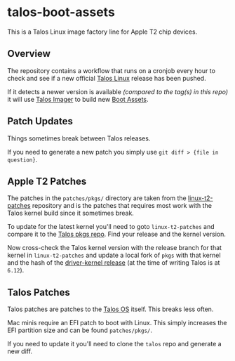 # talos-boot-assets

This is a Talos Linux image factory line for Apple T2 chip devices. 

## Overview

The repository contains a workflow that runs on a cronjob every hour to check and see if a new official [Talos Linux](https://github.com/siderolabs/talos) release has been pushed.

If it detects a newer version is available _(compared to the tag(s) in this repo)_ it will use [Talos Imager](https://github.com/siderolabs/talos/tree/main/pkg/imager) to build new [Boot Assets](https://www.talos.dev/v1.5/talos-guides/install/boot-assets/).

## Patch Updates

Things sometimes break between Talos releases.

If you need to generate a new patch you simply use `git diff > {file in question}`.

## Apple T2 Patches

The patches in the `patches/pkgs/` directory are taken from the [linux-t2-patches](https://github.com/t2linux/linux-t2-patches) repository and is the patches that requires most work with the Talos kernel build since it sometimes break.

To update for the latest kernel you'll need to goto `linux-t2-patches` and compare it to the [Talos pkgs repo](https://github.com/siderolabs/pkgs/releases). Find your release and the kernel version.

Now cross-check the Talos kernel version with the release branch for that kernel in `linux-t2-patches` and update a local fork of `pkgs` with that kernel and the hash of the [driver-kernel release](https://github.com/t2linux/linux-t2-patches/commits/main/version) (at the time of writing Talos is at `6.12`).

## Talos Patches

Talos patches are patches to the [Talos OS](https://github.com/siderolabs/talos) itself. This breaks less often.

Mac minis require an EFI patch to boot with Linux. This simply increases the EFI partition size and can be found `patches/pkgs/`.

If you need to update it you'll need to clone the `talos` repo and generate a new diff.
